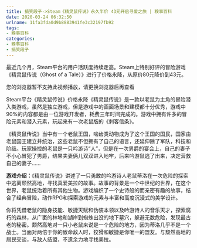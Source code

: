 ```yaml
---
title: 搞笑段子->Steam《精灵鼠传说》永久半价 43元开启寻爱之旅 | 糗事百科
date: 2020-03-24 06:32:50
urlname: 11fa3fda0d9b8883941fe3c32197fb92
tags: 
- 糗事百科
categories:
- 糗事百科
- 搞笑段子
---
```

最近几个月，Steam平台的用户活跃度持续走高。Steam上特别好评的冒险游戏《精灵鼠传说（Ghost of a Tale）》进行了价格永降，从原价80元降价到43元。

您的浏览器暂不支持此视频播放，请更换浏览器后再查看

Steam平台《精灵鼠传说》价格永降《精灵鼠传说》是一款以老鼠为主角的冒险潜入类游戏，虽然是独立游戏，但是游戏中的画面场景和建模都十分优秀，游戏中90%的内容都是由一位游戏开发者，耗费三年时间完成的。游戏中拥有许多的冒险元素和潜入元素，玩起来有一次老鼠版的《刺客信条》。

《精灵鼠传说》当中有一个老鼠王国，啮齿类动物成为了这个王国的国民，国家由老鼠国王建立并统治，这些老鼠不但拥有了自己的语言，还延伸除了军队，科技和阶级。玩家操控的老鼠是一只吟游诗“人”，但是在一次男爵的宴会上，自己的妻子不小心冒犯了男爵，结果夫妻俩儿双双进入地牢，后来吟游鼠逃了出来，决定营救自己的妻子……

**游戏介绍：**《精灵鼠传说》讲述了一只勇敢的吟游诗人老鼠蒂洛在一次危险的探索中逃离颓然高地，寻找真爱美拉的故事。故事的背景是一个中世纪的世界，在这个世界，老鼠统治着所有其他生物。游戏编织了一个史诗般的而亲密有趣的故事，结合了经典冒险，动作RPG和探索游戏的元素与丰富和高度沉浸式的美学设计。

你将凭借老鼠的隐身技能、敏捷天赋和伪装本领以及吟游诗人的音乐天才，探索腐朽的森林，从广袤的林地和湖岸到蜘蛛出没的地下墓穴，躲避无数危险，发现最古老的秘密。颓然高地对一只小老鼠来说是一个危险的地方，因为蒂洛几乎不是一个战士。当面对两倍于你的致命敌人时，狡猾和敏捷是你唯一的盟友。与颓然高地的居民交谈，与敌人结盟，不遗余力地寻找美拉。


